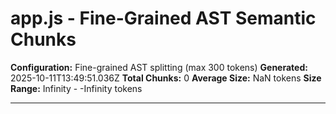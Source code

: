 # app.js - Fine-Grained AST Semantic Chunks

**Configuration:** Fine-grained AST splitting (max 300 tokens)
**Generated:** 2025-10-11T13:49:51.036Z
**Total Chunks:** 0
**Average Size:** NaN tokens
**Size Range:** Infinity - -Infinity tokens

---

